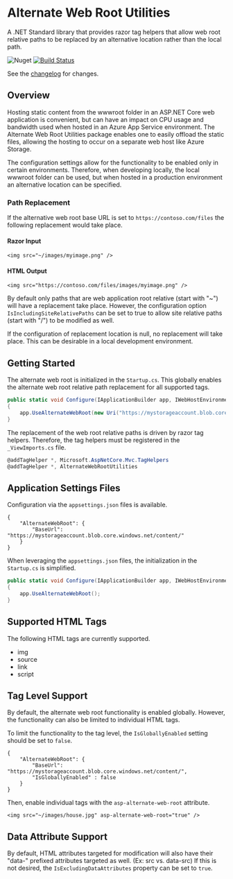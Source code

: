 # Alternate Web Root Utilities

A .NET Standard library that provides razor tag helpers that allow web root relative paths to be replaced by an alternative location rather than the local path.

![Nuget](https://img.shields.io/nuget/v/AlternateWebRootUtilities)
[![Build Status](https://dev.azure.com/kyleherzog/AlternateWebRootUtilities/_apis/build/status/AlternateWebRootUtilities?branchName=master)](https://dev.azure.com/kyleherzog/AlternateWebRootUtilities/_build/latest?definitionId=11&branchName=master)

See the [changelog](CHANGELOG.md) for changes.

## Overview
Hosting static content from the wwwroot folder in an ASP.NET Core web application is convenient, but can have an impact on CPU usage and bandwidth used when hosted in an Azure App Service environment.  The Alternate Web Root Utilities package enables one to easily offload the static files, allowing the hosting to occur on a separate web host like Azure Storage.

The configuration settings allow for the functionality to be enabled only in certain environments.  Therefore, when developing locally, the local wwwroot folder can be used, but when hosted in a production environment an alternative location can be specified. 

### Path Replacement
If the alternative web root base URL is set to `https://contoso.com/files` the following replacement would take place. 

#### Razor Input
```
<img src="~/images/myimage.png" />
```

#### HTML Output
```
<img src="https://contoso.com/files/images/myimage.png" />
```

By default only paths that are web application root relative (start with "~") will have a replacement take place.  However, the configuration option `IsIncludingSiteRelativePaths` can be set to true to allow site relative paths (start with "/") to be modified as well. 

If the configuration of replacement location is null, no replacement will take place.  This can be desirable in a local development environment.

## Getting Started
The alternate web root is initialized in the `Startup.cs`. This globally enables the alternate web root relative path replacement for all supported tags.
```C#
public static void Configure(IApplicationBuilder app, IWebHostEnvironment env)
{
    app.UseAlternateWebRoot(new Uri("https://mystorageaccount.blob.core.windows.net/content/"));
}
```

The replacement of the web root relative paths is driven by razor tag helpers.  Therefore, the tag helpers must be registered in the `_ViewImports.cs` file.
```C#
@addTagHelper *, Microsoft.AspNetCore.Mvc.TagHelpers
@addTagHelper *, AlternateWebRootUtilities
```

## Application Settings Files
Configuration via the `appsettings.json` files is available.
```
{
    "AlternateWebRoot": {
        "BaseUrl": "https://mystorageaccount.blob.core.windows.net/content/"
    }
}
```

When leveraging the `appsettings.json` files, the initialization in the `Startup.cs` is simplified.
```C#
public static void Configure(IApplicationBuilder app, IWebHostEnvironment env)
{
    app.UseAlternateWebRoot();
}
```

## Supported HTML Tags
The following HTML tags are currently supported.
- img
- source
- link
- script

## Tag Level Support
By default, the alternate web root functionality is enabled globally.  However, the functionality can also be limited to individual HTML tags.

To limit the functionality to the tag level, the `IsGloballyEnabled` setting should be set to `false`.

```
{
    "AlternateWebRoot": {
        "BaseUrl": "https://mystorageaccount.blob.core.windows.net/content/",
        "IsGloballyEnabled" : false
    }
}
```

Then, enable individual tags with the `asp-alternate-web-root` attribute.
```
<img src="~/images/house.jpg" asp-alternate-web-root="true" />
```

## Data Attribute Support
By default, HTML attributes targeted for modification will also have their "data-" prefixed attributes targeted as well. (Ex: src vs. data-src) If this is not desired, the `IsExcludingDataAttributes` property can be set to `true`.